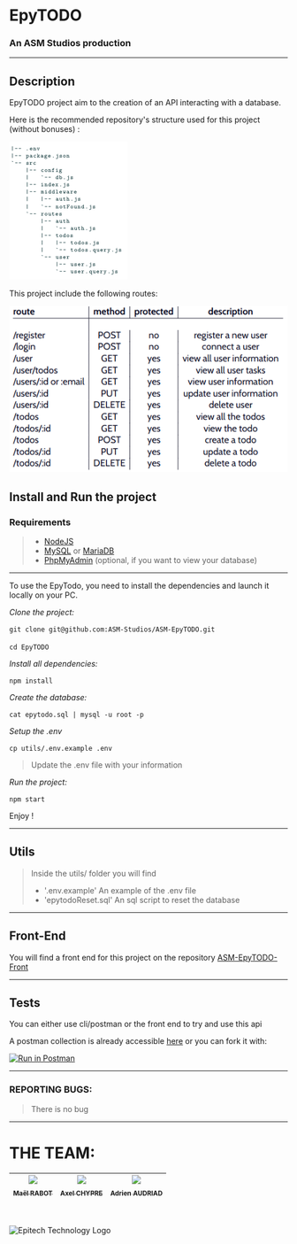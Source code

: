 # EpyTODO
### An ASM Studios production

---

## Description
EpyTODO project aim to the creation of an API interacting with a database.

Here is the recommended repository's structure used for this project (without bonuses) :

![Repository's Structure](./assets/structure.png)

This project include the following routes:

![Routes](./assets/routes.png)

## Install and Run the project
### Requirements
> - [NodeJS](https://nodejs.org/en/download/package-manager/)
> - [MySQL](https://dev.mysql.com/doc/mysql-installation-excerpt/5.7/en/) or [MariaDB](https://www.mariadbtutorial.com/getting-started/install-mariadb/)
> - [PhpMyAdmin](https://docs.phpmyadmin.net/en/latest/setup.html) (optional, if you want to view your database)

---

To use the EpyTodo, you need to install the dependencies and launch it locally on your PC.

*Clone the project:*
```
git clone git@github.com:ASM-Studios/ASM-EpyTODO.git

cd EpyTODO
```

*Install all dependencies:*
```
npm install
```

*Create the database:*
```
cat epytodo.sql | mysql -u root -p
```

*Setup the .env*<br/>
```
cp utils/.env.example .env
```
> Update the .env file with your information

*Run the project:*
```
npm start
```

Enjoy !

---

## Utils
> Inside the utils/ folder you will find
> - '.env.example' An example of the .env file
> - 'epytodoReset.sql' An sql script to reset the database

---

## Front-End

You will find a front end for this project on the repository [ASM-EpyTODO-Front](https://github.com/ASM-Studios/ASM-EpyTODO-Front)

---

## Tests

You can either use cli/postman or the front end to try and use this api

A postman collection is already accessible [here](https://www.postman.com/maelrabot/workspace/asm-epytodo/collection/6418370-49d3603a-44ba-4a47-a3ba-09827b2df02e?action=share&creator=6418370) or you can fork it with:

[![Run in Postman](https://run.pstmn.io/button.svg)](https://god.gw.postman.com/run-collection/6418370-49d3603a-44ba-4a47-a3ba-09827b2df02e?action=collection%2Ffork&collection-url=entityId%3D6418370-49d3603a-44ba-4a47-a3ba-09827b2df02e%26entityType%3Dcollection%26workspaceId%3D2e7f2dfb-33c0-407b-99f9-507710ad6557)

---
### REPORTING BUGS:
> There is no bug

---
# THE TEAM:

| [<img src="https://github.com/Mael-RABOT.png?size=85" width=85><br><sub>Maël RABOT</sub>](https://github.com/Mael-RABOT) | [<img src="https://github.com/Cadavre-chan.png?size=85" width=85><br><sub>Axel CHYPRE</sub>](https://github.com/Cadavre-chan) | [<img src="https://github.com/Popochounet.png?size=85" width=85><br><sub>Adrien AUDRIAD</sub>](https://github.com/Popochounet) |
|:---:|:---:|:--------------------------------------------------------------------------------------------------------------------------:|

<br/><br/>
<img src="https://newsroom.ionis-group.com/wp-content/uploads/2021/10/EPITECH-TECHNOLOGY-QUADRI-2021.png" alt="Epitech Technology Logo" title="Epitech Technology Logo" width=300 height=100>

